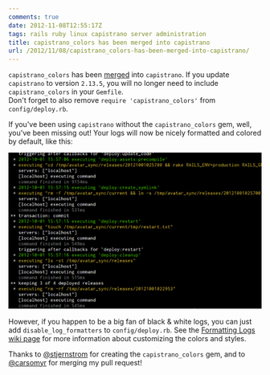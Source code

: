 ```yaml
---
comments: true
date: 2012-11-08T12:55:17Z
tags: rails ruby linux capistrano server administration
title: capistrano_colors has been merged into capistrano
url: /2012/11/08/capistrano_colors-has-been-merged-into-capistrano/
---
```


`capistrano_colors` has been [merged](https://github.com/capistrano/capistrano/pull/283) into `capistrano`. If you update `capistrano` to version `2.13.5`, you will no longer need to include `capistrano_colors` in your `Gemfile`.<br/>Don't forget to also remove `require 'capistrano_colors'` from `config/deploy.rb`.

If you've been using `capistrano` without the `capistrano_colors` gem, well, you've been missing out! Your logs will now be nicely formatted and colored by default, like this:

![Capistrano logs with colors and formatting](/images/posts/2012/11/cap_colors-resized-post.png)

However, if you happen to be a big fan of black & white logs, you can just add `disable_log_formatters` to `config/deploy.rb`. See the [Formatting Logs wiki page](https://github.com/capistrano/capistrano/wiki/Formatting-Logs) for more information about customizing the colors and styles.

Thanks to [@stjernstrom](https://github.com/stjernstrom) for creating the `capistrano_colors` gem, and to [@carsomyr](https://github.com/carsomyr) for merging my pull request!
